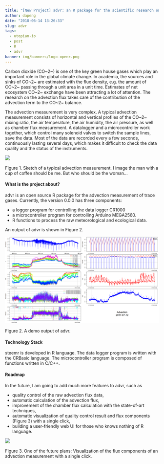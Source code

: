 ```yaml
---
title: "[New Project] advr: an R package for the scientific research on trace gas advection flux density"
author: dapeng
date: "2018-06-14 13:26:33"
slug: advr
tags: 
  - utopian-io
  - post
  - R
  - advr
banner: img/banners/logo-openr.png
---
```



Carbon dioxide (CO~2~) is one of the key green house gases which play an important role in the global climate change. In academia, the sources and sinks of CO~2~ are estimated with the flux density, e.g. the amount of CO~2~ passing through a unit area in a unit time. Estimates of net ecosystem CO~2~ exchange have been attracting a lot of attention. The research on the advection flux takes care of the contribution of the advection term to the CO~2~ balance. 

<!--more-->

The advection measurement is very complex. A typical advection measurement consists of horizontal and vertical profiles of the CO~2~ mixing ratio, the air temperature, the air humidity, the air pressure, as well as chamber flux measurement. A datalogger and a microcontroller work together, which control many solenoid valves to switch the sample lines, save the data. Most of the data are recorded every a few seconds, continuously lasting several days, which makes it difficult to check the data quality and the status of the instruments. 

![](https://github.com/pzhaonet/keller/raw/master/figdapeng/advr-1.jpg)

Figure 1. Sketch of a typical advection measurement. I image the man with a cup of coffee should be me. But who should be the woman...




#### What is the project about?

advr is an open source R package for the advection measurement of trace gases. Currently, the version 0.0.0 has three components:

- a logger program for controlling the data logger CR1000
- a microcontroller program for controlling Arduino MEGA2560.
- R functions to process the raw meteorological and ecological data.

An output of advr is shown in Figure 2.

[![](https://github.com/pzhaonet/advr/raw/master/img/all_adv_2017-07-12.png)](https://github.com/pzhaonet/advr/raw/master/img/all_adv_2017-07-12.png)

Figure 2. A demo output of advr.

#### Technology Stack

steemr is developed in R language. The data logger program is written with the CRBasic language. The microcontroller program is composed of functions written in C/C++.

#### Roadmap

In the future, I am going to add much more features to advr, such as 

- quality control of the raw advection flux data,
- automatic calculation of the advection flux,
- improvement of the chamber flux calculation with the state-of-art techniques,
- automatic visualization of quality control result and flux components (Figure 3) with a single click,
- building a user-friendly web UI for those who knows nothing of R language.

![](https://github.com/pzhaonet/keller/raw/master/figdapeng/advr-2.jpg)

Figure 3. One of the future plans: Visualization of the flux components of an advection measurement with a single click.

